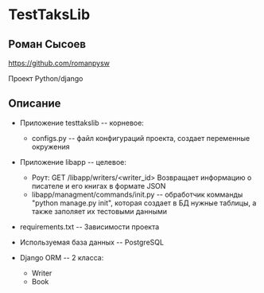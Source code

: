# TestTaksLib
## Роман Сысоев
https://github.com/romanpysw

Проект Python/django

## Описание

 - Приложение testtakslib -- корневое:
     - configs.py -- файл конфигураций проекта, создает переменные окружения
- Приложение libapp -- целевое:
    -  Роут: GET /libapp/writers/<writer_id>
        Возвращает информацию о писателе и его книгах в формате JSON
    - libapp/managment/commands/init.py -- обработчик комманды "python manage.py init", которая создает в БД нужные таблицы, а также заполяет их тестовыми данными

 - requirements.txt -- Зависимости проекта

 - Используемая база данных -- PostgreSQL

 - Django ORM -- 2 класса:
    - Writer
    - Book

